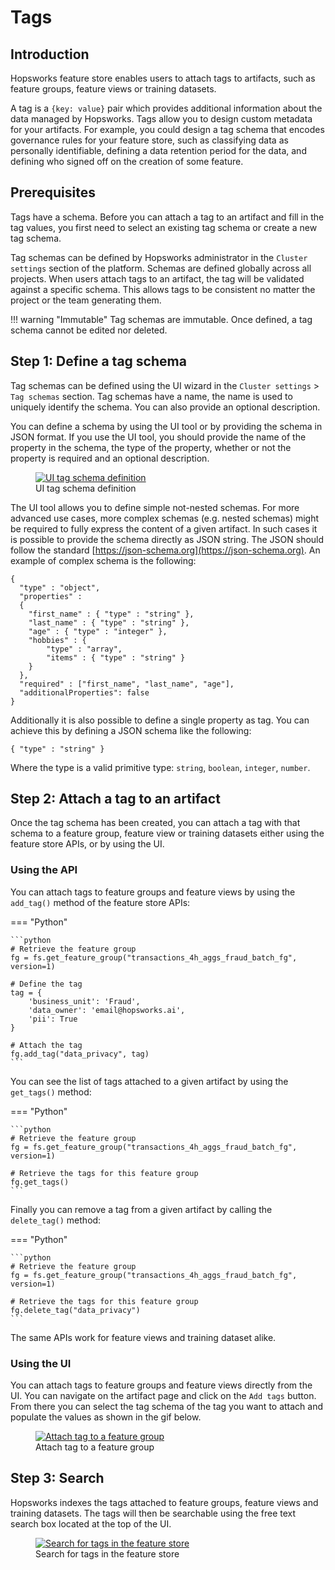 # Tags 

## Introduction

Hopsworks feature store enables users to attach tags to artifacts, such as feature groups, feature views or training datasets.

A tag is a `{key: value}` pair which provides additional information about the data managed by Hopsworks. Tags allow you to design custom metadata for your artifacts. For example, you could design a tag schema that encodes governance rules for your feature store, such as classifying data as personally identifiable, defining a data retention period for the data, and defining who signed off on the creation of some feature.

## Prerequisites

Tags have a schema. Before you can attach a tag to an artifact and fill in the tag values, you first need to select an existing tag schema or create a new tag schema.

Tag schemas can be defined by Hopsworks administrator in the `Cluster settings` section of the platform. Schemas are defined globally across all projects. When users attach tags to an artifact, the tag will be validated against a specific schema. This allows tags to be consistent no matter the project or the team generating them. 

!!! warning "Immutable"
    Tag schemas are immutable. Once defined, a tag schema cannot be edited nor deleted. 

## Step 1: Define a tag schema

Tag schemas can be defined using the UI wizard in the `Cluster settings` > `Tag schemas` section. 
Tag schemas have a name, the name is used to uniquely identify the schema. You can also provide an optional description.

You can define a schema by using the UI tool or by providing the schema in JSON format.
If you use the UI tool, you should provide the name of the property in the schema, the type of the property, whether or not the property is required and an optional description. 

<p align="center">
  <figure>
    <a  href="../../../../assets/images/guides/tags/tags_schema_simple.png">
      <img src="../../../../assets/images/guides/tags/tags_schema_simple.png" alt="UI tag schema definition">
    </a>
    <figcaption>UI tag schema definition</figcaption>
  </figure>
</p>

The UI tool allows you to define simple not-nested schemas. For more advanced use cases, more complex schemas (e.g. nested schemas) might be required to fully express the content of a given artifact.
In such cases it is possible to provide the schema directly as JSON string. The JSON should follow the standard [https://json-schema.org](https://json-schema.org). An example of complex schema is the following:

```
{
  "type" : "object",
  "properties" :
  {
    "first_name" : { "type" : "string" },
    "last_name" : { "type" : "string" },
    "age" : { "type" : "integer" },
    "hobbies" : {
        "type" : "array",
        "items" : { "type" : "string" }
    }
  },
  "required" : ["first_name", "last_name", "age"],
  "additionalProperties": false
}
```

Additionally it is also possible to define a single property as tag. You can achieve this by defining a JSON schema like the following:

```
{ "type" : "string" }
```

Where the type is a valid primitive type: `string`, `boolean`, `integer`, `number`.

## Step 2: Attach a tag to an artifact

Once the tag schema has been created, you can attach a tag with that schema to a feature group, feature view or training datasets either using the feature store APIs, or by using the UI.

### Using the API

You can attach tags to feature groups and feature views by using the `add_tag()` method of the feature store APIs:

=== "Python"

    ```python
    # Retrieve the feature group
    fg = fs.get_feature_group("transactions_4h_aggs_fraud_batch_fg", version=1)

    # Define the tag
    tag = {
        'business_unit': 'Fraud',
        'data_owner': 'email@hopsworks.ai',
        'pii': True
    }

    # Attach the tag
    fg.add_tag("data_privacy", tag) 
    ```

You can see the list of tags attached to a given artifact by using the `get_tags()` method:

=== "Python"

    ```python
    # Retrieve the feature group
    fg = fs.get_feature_group("transactions_4h_aggs_fraud_batch_fg", version=1)

    # Retrieve the tags for this feature group 
    fg.get_tags()
    ```

Finally you can remove a tag from a given artifact by calling the `delete_tag()` method:

=== "Python"

    ```python
    # Retrieve the feature group
    fg = fs.get_feature_group("transactions_4h_aggs_fraud_batch_fg", version=1)

    # Retrieve the tags for this feature group 
    fg.delete_tag("data_privacy")
    ```

The same APIs work for feature views and training dataset alike.

### Using the UI

You can attach tags to feature groups and feature views directly from the UI. You can navigate on the artifact page and click on the `Add tags` button. From there you can select the tag schema of the tag you want to attach and populate the values as shown in the gif below.

<p align="center">
  <figure>
    <a  href="../../../../assets/images/guides/tags/tags_ui.gif">
      <img src="../../../../assets/images/guides/tags/tags_ui.gif" alt="Attach tag to a feature group">
    </a>
    <figcaption>Attach tag to a feature group</figcaption>
  </figure>
</p>

## Step 3: Search

Hopsworks indexes the tags attached to feature groups, feature views and training datasets. The tags will then be searchable using the free text search box located at the top of the UI. 

<p align="center">
  <figure>
    <a  href="../../../../assets/images/guides/tags/search_ui.gif">
      <img src="../../../../assets/images/guides/tags/search_ui.gif" alt="Search for tags in the feature store">
    </a>
    <figcaption>Search for tags in the feature store</figcaption>
  </figure>
</p>